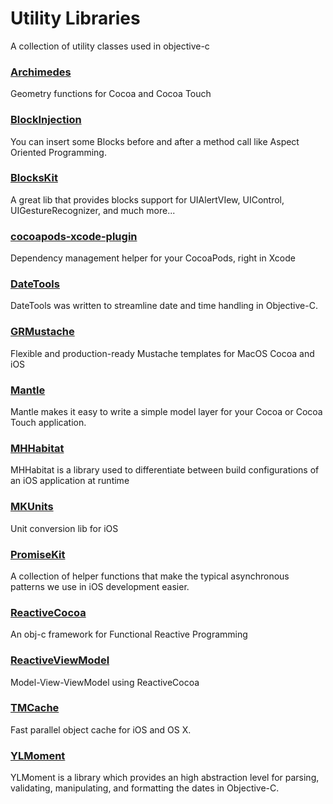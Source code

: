 # Utility Libraries

A collection of utility classes used in objective-c

### [Archimedes](https://github.com/github/Archimedes)
Geometry functions for Cocoa and Cocoa Touch

### [BlockInjection](https://github.com/tokorom/BlockInjection)
You can insert some Blocks before and after a method call like Aspect Oriented Programming.

### [BlocksKit](https://github.com/zwaldowski/BlocksKit)
A great lib that provides blocks support for UIAlertVIew, UIControl, UIGestureRecognizer, and much more...

### [cocoapods-xcode-plugin](https://github.com/kattrali/cocoapods-xcode-plugin)
Dependency management helper for your CocoaPods, right in Xcode

### [DateTools](https://github.com/MatthewYork/DateTools)
DateTools was written to streamline date and time handling in Objective-C.

### [GRMustache](https://github.com/groue/GRMustache)
Flexible and production-ready Mustache templates for MacOS Cocoa and iOS

### [Mantle](https://github.com/Mantle/Mantle)
Mantle makes it easy to write a simple model layer for your Cocoa or Cocoa Touch application.

### [MHHabitat](https://github.com/mhupman/MHHabitat)
MHHabitat is a library used to differentiate between build configurations of an iOS application at runtime

### [MKUnits](https://github.com/michalkonturek/MKUnits)
Unit conversion lib for iOS

### [PromiseKit](https://github.com/mxcl/PromiseKit)
A collection of helper functions that make the typical asynchronous patterns we use in iOS development easier.

### [ReactiveCocoa](https://github.com/ReactiveCocoa/ReactiveCocoa)
An obj-c framework for Functional Reactive Programming

### [ReactiveViewModel](https://github.com/ReactiveCocoa/ReactiveViewModel)
Model-View-ViewModel using ReactiveCocoa

### [TMCache](https://github.com/tumblr/TMCache)
Fast parallel object cache for iOS and OS X.

### [YLMoment](https://github.com/YannickL/NSMoment)
YLMoment is a library which provides an high abstraction level for parsing, validating, manipulating, and formatting the dates in Objective-C.

